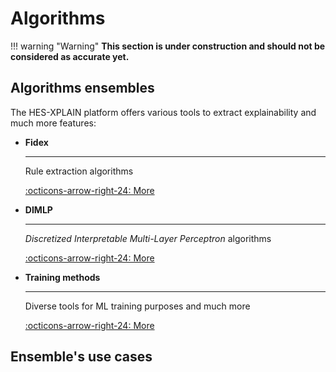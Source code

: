 # Algorithms

!!! warning "Warning"
    **This section is under construction and should not be considered as accurate yet.**

## Algorithms ensembles

The HES-XPLAIN platform offers various tools to extract explainability and much more features: 

<div class="grid cards" markdown>

-   **Fidex**

    ---

    Rule extraction algorithms

    [:octicons-arrow-right-24: More](algorithms/fidex.md)


-   **DIMLP**

    ---

    *Discretized Interpretable Multi-Layer Perceptron* algorithms

    [:octicons-arrow-right-24: More](algorithms/dimlp.md)

-   **Training methods**

    ---

    Diverse tools for ML training purposes and much more

    [:octicons-arrow-right-24: More](algorithms/training-methods.md)

</div>

## Ensemble's use cases




